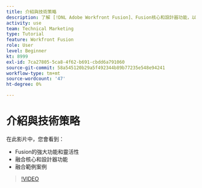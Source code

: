```yaml
---
title: 介紹與技術策略
description: 了解 [!DNL Adobe Workfront Fusion]、Fusion核心和設計器功能，以及Fusion範例案例。
activity: use
team: Technical Marketing
type: Tutorial
feature: Workfront Fusion
role: User
level: Beginner
kt: 8999
exl-id: 7ca27805-5ca8-4f62-b691-cbdd6a791060
source-git-commit: 58a545120b29a5f492344b89b77235e548e94241
workflow-type: tm+mt
source-wordcount: '47'
ht-degree: 0%

---
```


# 介紹與技術策略

在此影片中，您會看到：

* Fusion的強大功能和靈活性
* 融合核心和設計器功能
* 融合範例案例

>[!VIDEO](https://video.tv.adobe.com/v/335259/?quality=12)
